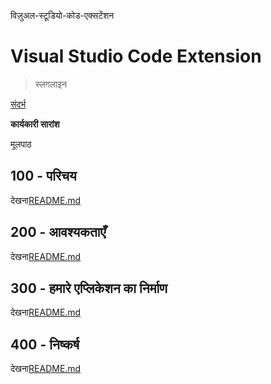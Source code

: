 विज़ुअल-स्टूडियो-कोड-एक्सटेंशन

# Visual Studio Code Extension

> स्लगलाइन

[संदर्भ](./REFERENCES.md)

**कार्यकारी सारांश**

मूलपाठ

## 100 - परिचय

देखना[README.md](./100/README.md)

## 200 - आवश्यकताएँ

देखना[README.md](./200/README.md)

## 300 - हमारे एप्लिकेशन का निर्माण

देखना[README.md](./300/README.md)

## 400 - निष्कर्ष

देखना[README.md](./400/README.md)
